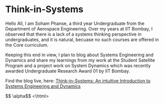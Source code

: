 # Think-in-Systems

Hello All, I am Soham Phanse, a third year Undergraduate from the Department of Aerospace Engineering. Over my years at IIT Bombay, I observed that there is a lack of a systems thinking perspective in undergraduates, and it is natural, becuase no such courses are offered in the Core curriculum. 

Keeping this end in view, I plan to blog about Systems Engineering and Dynamics and share my learnings from my work at the Student Satellite Program and a project work on System Dynamics which was recently awarded Undergraduate Research Award 01 by IIT Bombay. 

Find the blog live, here: [Think-in-Systems: An intuitive Introduction to Systems Engineering and Dynamics](https://sohamphanseiitb.github.io/Think-in-Systems/)

<html>
  <script>
    MathJax = {tex: {inlineMath: [['$', '$'], ['\\(', '\\)']]},
    svg: {fontCache: 'global'}};
  </script>
  <script type="text/javascript" id="MathJax-script" async src="https://cdn.jsdelivr.net/npm/mathjax@3/es5/tex-svg.js"> </script>
  $$ \alpha$$
<\html>
  
